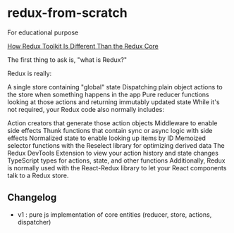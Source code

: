 # redux-from-scratch
For educational purpose

[How Redux Toolkit Is Different Than the Redux Core](https://redux.js.org/introduction/why-rtk-is-redux-today#how-redux-toolkit-is-different-than-the-redux-core)

The first thing to ask is, "what is Redux?"

Redux is really:

A single store containing "global" state
Dispatching plain object actions to the store when something happens in the app
Pure reducer functions looking at those actions and returning immutably updated state
While it's not required, your Redux code also normally includes:

Action creators that generate those action objects
Middleware to enable side effects
Thunk functions that contain sync or async logic with side effects
Normalized state to enable looking up items by ID
Memoized selector functions with the Reselect library for optimizing derived data
The Redux DevTools Extension to view your action history and state changes
TypeScript types for actions, state, and other functions
Additionally, Redux is normally used with the React-Redux library to let your React components talk to a Redux store.

## Changelog
- v1 : pure js implementation of core entities (reducer, store, actions, dispatcher)

